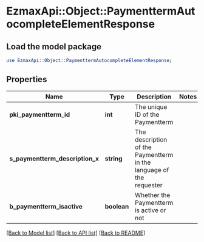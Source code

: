 # EzmaxApi::Object::PaymenttermAutocompleteElementResponse

## Load the model package
```perl
use EzmaxApi::Object::PaymenttermAutocompleteElementResponse;
```

## Properties
Name | Type | Description | Notes
------------ | ------------- | ------------- | -------------
**pki_paymentterm_id** | **int** | The unique ID of the Paymentterm | 
**s_paymentterm_description_x** | **string** | The description of the Paymentterm in the language of the requester | 
**b_paymentterm_isactive** | **boolean** | Whether the Paymentterm is active or not | 

[[Back to Model list]](../README.md#documentation-for-models) [[Back to API list]](../README.md#documentation-for-api-endpoints) [[Back to README]](../README.md)


